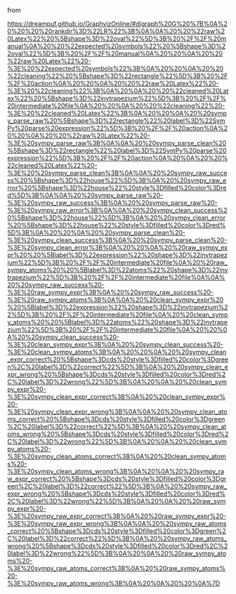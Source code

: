 
from

https://dreampuf.github.io/GraphvizOnline/#digraph%20G%20%7B%0A%20%20%20%20rankdir%3D%22LR%22%3B%0A%0A%20%20%22raw%20Latex%22%20%5Bshape%3D%22oval%22%5D%3B%20%2F%2F%20manual%0A%20%20%22expected%20symbols%22%20%5Bshape%3D%22oval%22%5D%3B%20%2F%2F%20manual%0A%20%20%0A%20%20%22raw%20Latex%22%20-%3E%20%22expected%20symbols%22%3B%0A%20%20%0A%20%20%22cleaning%22%20%5Bshape%3D%22rectangle%22%5D%3B%20%2F%2F%20action%0A%20%20%0A%20%20%22raw%20Latex%22%20-%3E%20%22cleaning%22%3B%0A%20%0A%20%20%22cleaned%20Latex%22%20%5Bshape%3D%22invtrapezium%22%5D%3B%20%2F%2F%20intermediate%20file%0A%20%20%0A%20%20%22cleaning%22%20-%3E%20%22cleaned%20Latex%22%3B%0A%20%20%0A%20%20sympy_parse_raw%20%5Bshape%3D%22rectangle%22%20label%3D%22SymPy%20parse%20expression%22%5D%3B%20%2F%2F%20action%0A%20%20%0A%20%20%22raw%20Latex%22%20-%3E%20sympy_parse_raw%3B%0A%0A%20%20sympy_parse_clean%20%5Bshape%3D%22rectangle%22%20label%3D%22SymPy%20parse%20expression%22%5D%3B%20%2F%2F%20action%0A%20%0A%20%20%22cleaned%20Latex%22%20-%3E%20%20sympy_parse_clean%3B%0A%0A%20%20sympy_raw_success%20%5Bshape%3D%22house%22%5D%3B%0A%20%20sympy_raw_error%20%5Bshape%3D%22house%22%20style%3Dfilled%20color%3Dred%5D%3B%0A%0A%20%20sympy_parse_raw%20-%3E%20sympy_raw_success%3B%0A%20%20sympy_parse_raw%20-%3E%20sympy_raw_error%3B%0A%0A%20%20sympy_clean_success%20%5Bshape%3D%22house%22%5D%3B%0A%20%20sympy_clean_error%20%5Bshape%3D%22house%22%20style%3Dfilled%20color%3Dred%5D%3B%0A%20%20%0A%20%20sympy_parse_clean%20-%3E%20sympy_clean_success%3B%0A%20%20sympy_parse_clean%20-%3E%20sympy_clean_error%3B%0A%20%20%0A%20%20raw_sympy_expr%20%20%5Blabel%3D%22expression%22%20shape%3D%22invtrapezium%22%5D%3B%20%2F%2F%20intermediate%20file%0A%20%20raw_sympy_atoms%20%20%5Blabel%3D%22atoms%22%20shape%3D%22invtrapezium%22%5D%3B%20%2F%2F%20intermediate%20file%0A%0A%20%20sympy_raw_success%20-%3E%20raw_sympy_expr%3B%0A%20%20sympy_raw_success%20-%3E%20raw_sympy_atoms%3B%0A%0A%20%20clean_sympy_expr%20%20%5Blabel%3D%22expression%22%20shape%3D%22invtrapezium%22%5D%3B%20%2F%2F%20intermediate%20file%0A%20%20clean_sympy_atoms%20%20%5Blabel%3D%22atoms%22%20shape%3D%22invtrapezium%22%5D%3B%20%2F%2F%20intermediate%20file%0A%20%20%0A%20%20sympy_clean_success%20-%3E%20clean_sympy_expr%3B%0A%20%20sympy_clean_success%20-%3E%20clean_sympy_atoms%3B%0A%20%20%0A%20%20sympy_clean_expr_correct%20%5Bshape%3Dcds%20style%3Dfilled%20color%3Dgreen%2C%20label%3D%22correct%22%5D%3B%0A%20%20sympy_clean_expr_wrong%20%5Bshape%3Dcds%20style%3Dfilled%20color%3Dred%2C%20label%3D%22wrong%22%5D%3B%0A%20%0A%20%20clean_sympy_expr%20-%3E%20sympy_clean_expr_correct%3B%0A%20%20clean_sympy_expr%20-%3E%20sympy_clean_expr_wrong%3B%0A%0A%20%20sympy_clean_atoms_correct%20%5Bshape%3Dcds%20style%3Dfilled%20color%3Dgreen%2C%20label%3D%22correct%22%5D%3B%0A%20%20sympy_clean_atoms_wrong%20%5Bshape%3Dcds%20style%3Dfilled%20color%3Dred%2C%20label%3D%22wrong%22%5D%3B%0A%20%0A%20%20clean_sympy_atoms%20-%3E%20sympy_clean_atoms_correct%3B%0A%20%20clean_sympy_atoms%20-%3E%20sympy_clean_atoms_wrong%3B%0A%20%0A%20%20sympy_raw_expr_correct%20%5Bshape%3Dcds%20style%3Dfilled%20color%3Dgreen%2C%20label%3D%22correct%22%5D%3B%0A%20%20sympy_raw_expr_wrong%20%5Bshape%3Dcds%20style%3Dfilled%20color%3Dred%2C%20label%3D%22wrong%22%5D%3B%0A%20%0A%20%20raw_sympy_expr%20-%3E%20sympy_raw_expr_correct%3B%0A%20%20raw_sympy_expr%20-%3E%20sympy_raw_expr_wrong%3B%0A%0A%20%20sympy_raw_atoms_correct%20%5Bshape%3Dcds%20style%3Dfilled%20color%3Dgreen%2C%20label%3D%22correct%22%5D%3B%0A%20%20sympy_raw_atoms_wrong%20%5Bshape%3Dcds%20style%3Dfilled%20color%3Dred%2C%20label%3D%22wrong%22%5D%3B%0A%20%0A%20%20raw_sympy_atoms%20-%3E%20sympy_raw_atoms_correct%3B%0A%20%20raw_sympy_atoms%20-%3E%20sympy_raw_atoms_wrong%3B%0A%20%0A%20%20%0A%7D
